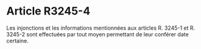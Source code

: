 # Article R3245-4

<p align="left">
  Les injonctions et les informations mentionnées aux articles R. 3245-1 et R. 3245-2 sont effectuées par tout moyen permettant de leur conférer date certaine.
</p>